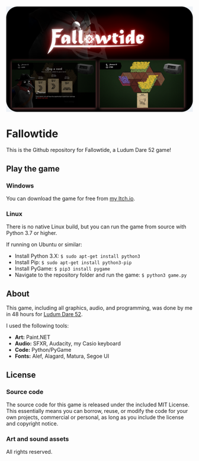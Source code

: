 ![Fallowtide](assets/images/ldsplash.png)

# Fallowtide
This is the Github repository for Fallowtide, a Ludum Dare 52 game!

## Play the game

### Windows
You can download the game for free from [my Itch.io](https://plasmastarfish.itch.io/fallowtide).

### Linux
There is no native Linux build, but you can run the game from source with Python 3.7 or higher.

If running on Ubuntu or similar:
- Install Python 3.X: `$ sudo apt-get install python3`
- Install Pip: `$ sudo apt-get install python3-pip`
- Install PyGame: `$ pip3 install pygame`
- Navigate to the repository folder and run the game: `$ python3 game.py`

## About

This game, including all graphics, audio, and programming, was done by me in 48 hours for [Ludum Dare 52](https://ldjam.com/events/ludum-dare/52).

I used the following tools:

- **Art:** Paint.NET
- **Audio:** SFXR, Audacity, my Casio keyboard
- **Code:** Python/PyGame
- **Fonts:** Alef, Alagard, Matura, Segoe UI

## License

### Source code
The source code for this game is released under the included MIT License. This essentially means you can borrow, reuse, or modify the code for your own projects, commercial or personal, as long as you include the license and copyright notice.

### Art and sound assets
All rights reserved.
